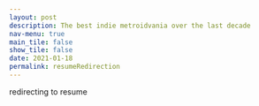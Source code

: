 ```yaml
---
layout: post
description: The best indie metroidvania over the last decade
nav-menu: true
main_tile: false
show_tile: false
date: 2021-01-18
permalink: resumeRedirection
---
```


redirecting to resume